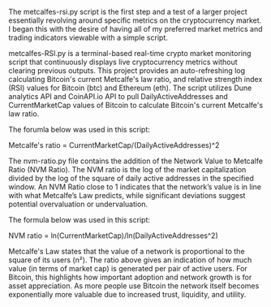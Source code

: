 The metcalfes-rsi.py script is the first step and a test of a larger project essentially revolving around specific metrics on the cryptocurrency market. I began this with the desire of having all of my preferred market metrics and trading indicators viewable with a simple script.

metcalfes-RSI.py is a terminal-based real-time crypto market monitoring script that continuously displays live cryptocurrency metrics without clearing previous outputs. This project provides an auto-refreshing log calculating Bitcoin's current Metcalfe's law ratio, and relative strength index (RSI) values for Bitcoin (btc) and Ethereum (eth).
The script utilizes Dune analytics API and CoinAPI.io API to pull DailyActiveAddresses and CurrentMarketCap values of Bitcoin to calculate Bitcoin's current Metcalfe's law ratio.

The forumla below was used in this script:

Metcalfe's ratio = CurrentMarketCap/(DailyActiveAddresses)^2

The nvm-ratio.py file contains the addition of the Network Value to Metcalfe Ratio (NVM Ratio). The NVM ratio is the log of the market capitalization divided by the log of the square of daily active addresses in the specified window. An NVM Ratio close to 1 indicates that the network’s value is in line with what Metcalfe’s Law predicts, while significant deviations suggest potential overvaluation or undervaluation.

The formula below was used in this script:

NVM ratio = ln(CurrentMarketCap)/ln(DailyActiveAddresses^2)  

Metcalfe's Law states that the value of a network is proportional to the square of its users (n²). The ratio above gives an indication of how much value (in terms of market cap) is generated per pair of active users. For Bitcoin, this highlights how important adoption and network growth is for asset appreciation. As more people use Bitcoin the network itself becomes exponentially more valuable due to increased trust, liquidity, and utility.
